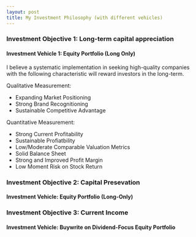 ```yaml
---
layout: post
title: My Investment Philosophy (with different vehicles)
---
```


### Investment Objective 1: Long-term capital appreciation
#### Investment Vehicle 1: Equity Portfolio (Long Only)

I believe a systematic implementation in seeking high-quality companies with the following characteristic will reward investors in the long-term.

Qualitative Measurement:
- Expanding Market Positioning
- Strong Brand Recognitioning
- Sustainable Competitive Advantage

Quantitative Measurement:
- Strong Current Profitability
- Sustainable Profiatbility
- Low/Moderate Comparable Valuation Metrics
- Solid Balance Sheet
- Strong and Improved Profit Margin
- Low Moment Risk on Stock Return

### Investment Objective 2: Capital Presevation
#### Investment Vehicle: Equity Portfolio (Long-Only)

### Investment Objective 3: Current Income
#### Investment Vehicle: Buywrite on Dividend-Focus Equity Portfolio
